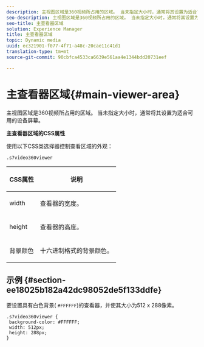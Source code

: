 ```yaml
---
description: 主视图区域是360视频所占用的区域。 当未指定大小时，通常将其设置为适合可用的设备屏幕。
seo-description: 主视图区域是360视频所占用的区域。 当未指定大小时，通常将其设置为适合可用的设备屏幕。
seo-title: 主查看器区域
solution: Experience Manager
title: 主查看器区域
topic: Dynamic media
uuid: ec321901-f077-4f71-a48c-20cae11c41d1
translation-type: tm+mt
source-git-commit: 90cbfca4533ca6639e561aa4e1344bdd20731eef

---
```



# 主查看器区域{#main-viewer-area}

主视图区域是360视频所占用的区域。 当未指定大小时，通常将其设置为适合可用的设备屏幕。

<!--<a id="section_061E550C1C1D4DB2BD663A898895B38C"></a>-->

**主查看器区域的CSS属性**

使用以下CSS类选择器控制查看区域的外观：

```
.s7video360viewer
```

<table id="table_94EE3F5BBE4547C0B4943471CEE7EDE4"> 
 <thead> 
  <tr> 
   <th colname="col1" class="entry"> <p> CSS属性 </p> </th> 
   <th colname="col2" class="entry"> <p>说明 </p> </th> 
  </tr> 
 </thead>
 <tbody> 
  <tr> 
   <td colname="col1"> <p> <span class="codeph"> width </span> </p> </td> 
   <td colname="col2"> <p>查看器的宽度。 </p> </td> 
  </tr> 
  <tr> 
   <td colname="col1"> <p> <span class="codeph"> height </span> </p> </td> 
   <td colname="col2"> <p>查看器的高度。 </p> </td> 
  </tr> 
  <tr> 
   <td colname="col1"> <p> <span class="codeph"> 背景颜色 </span> </p> </td> 
   <td colname="col2"> <p> 十六进制格式的背景颜色。 </p> </td> 
  </tr> 
 </tbody> 
</table>

## 示例 {#section-ee18025b182a42dc98052de5f133ddfe}

要设置具有白色背景( `#FFFFFF`)的查看器，并使其大小为512 x 288像素。

```
.s7video360viewer { 
 background-color: #FFFFFF; 
 width: 512px; 
 height: 288px;  
}
```


